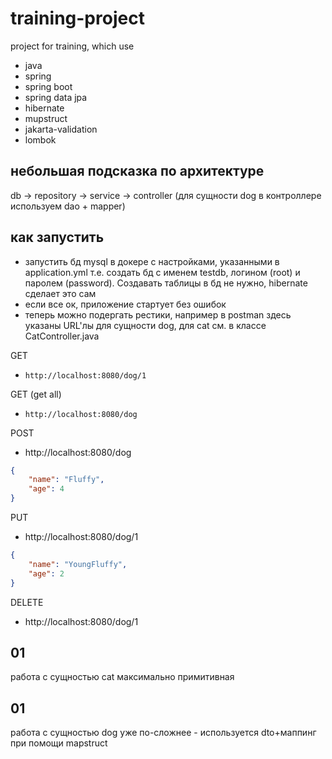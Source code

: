 # training-project
project for training, which use
- java
- spring
- spring boot
- spring data jpa
- hibernate
- mupstruct
- jakarta-validation 
- lombok


## небольшая подсказка по архитектуре
db -> repository -> service -> controller (для сущности dog в контроллере используем dao + mapper)


## как запустить
- запустить бд mysql в докере с настройками, указанными в application.yml
т.е. создать бд с именем testdb, логином (root) и паролем (password). Создавать таблицы в бд не нужно,
hibernate сделает это сам
- если все ок, приложение стартует без ошибок
- теперь можно подергать рестики, например в postman
здесь указаны URL'лы для сущности dog, для cat см. в классе CatController.java
 
GET 
- `http://localhost:8080/dog/1`

GET (get all) 
- `http://localhost:8080/dog`
 
POST 
- http://localhost:8080/dog
```json
{
    "name": "Fluffy",
    "age": 4
}
```

PUT 
- http://localhost:8080/dog/1
```json
{
    "name": "YoungFluffy",
    "age": 2
}
```

DELETE 
- http://localhost:8080/dog/1


## 01
работа с сущностью cat максимально примитивная


## 01
работа с сущностью dog уже по-сложнее - используется dto+маппинг при помощи mapstruct
